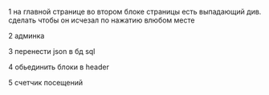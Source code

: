 1 на главной странице во втором блоке страницы есть выпадающий див. сделать
чтобы он исчезал по нажатию влюбом месте

2 админка

3 перенести json в бд sql

4 обьединить блоки в header

5 счетчик посещений
